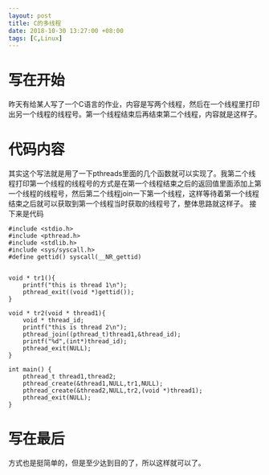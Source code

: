 ```yaml
---
layout: post
title: C的多线程
date: 2018-10-30 13:27:00 +08:00
tags: [C,Linux]
---
```


# 写在开始
昨天有给某人写了一个C语言的作业，内容是写两个线程，然后在一个线程里打印出另一个线程的线程号。第一个线程结束后再结束第二个线程，内容就是这样子。

# 代码内容
其实这个写法就是用了一下pthreads里面的几个函数就可以实现了。我第二个线程打印第一个线程的线程号的方式是在第一个线程结束之后的返回值里面添加上第一个线程的线程号，然后第二个线程join一下第一个线程，这样等待着第一个线程结束之后就可以获取到第一个线程当时获取的线程号了，整体思路就这样子。
接下来是代码
```
#include <stdio.h>
#include <pthread.h>
#include <stdlib.h>
#include <sys/syscall.h>
#define gettid() syscall(__NR_gettid)


void * tr1(){
    printf("this is thread 1\n");
    pthread_exit((void *)gettid());
}

void * tr2(void * thread1){
    void * thread_id;
    printf("this is thread 2\n");
    pthread_join((pthread_t)thread1,&thread_id);
    printf("%d",(int*)thread_id);
    pthread_exit(NULL);
}

int main() {
    pthread_t thread1,thread2;
    pthread_create(&thread1,NULL,tr1,NULL);
    pthread_create(&thread2,NULL,tr2,(void *)thread1);
    pthread_exit(NULL);
}
```
# 写在最后
方式也是挺简单的，但是至少达到目的了，所以这样就可以了。